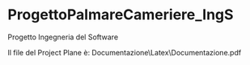 # ProgettoPalmareCameriere_IngS
Progetto Ingegneria del Software

Il file del Project Plane è: Documentazione\Latex\Documentazione.pdf
